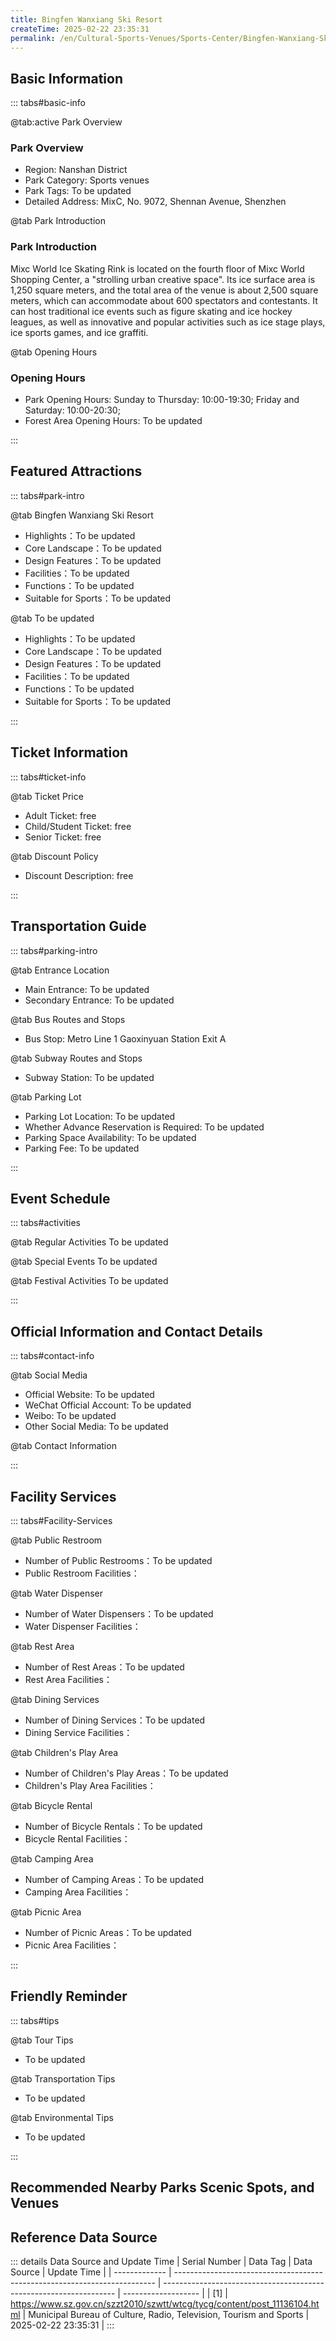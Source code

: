 ```yaml
---
title: Bingfen Wanxiang Ski Resort
createTime: 2025-02-22 23:35:31
permalink: /en/Cultural-Sports-Venues/Sports-Center/Bingfen-Wanxiang-Ski-Resort/
---
```



<script setup>
import ImageSwiper from '/.vuepress/theme/components/ImageSwiper.vue'
// 轮播图数据
const swiperItems = [
    {
                link: 'https://www.sz.gov.cn/img/4/4099/4099958/11136104.png',
                title: 'Bingfen Wanxiang Ski Resort',
                description: 'Mixc World Ice Skating Rink is located on the fourth floor of Mixc World Shopping Center, a "strolli...',
                author: 'Municipal Bureau of Culture, Radio, Television, Tourism and Sports',
                date: '2025/02/23'
                },
  {
                link: 'https://www.sz.gov.cn/img/4/4099/4099958/11136104.png',
                title: 'Bingfen Wanxiang Ski Resort',
                description: 'Mixc World Ice Skating Rink is located on the fourth floor of Mixc World Shopping Center, a "strolli...',
                author: 'Municipal Bureau of Culture, Radio, Television, Tourism and Sports',
                date: '2025/02/23'
                }
]
// 配置项
const swiperConfig = {
  height: 500,
  showInfo: true
}
</script>
<!-- 轮播图组件 -->
<ImageSwiper :items="swiperItems" :config="swiperConfig" />



## Basic Information

::: tabs#basic-info

@tab:active Park Overview
### Park Overview
- Region: Nanshan District
- Park Category: Sports venues
- Park Tags: To be updated
- Detailed Address: MixC, No. 9072, Shennan Avenue, Shenzhen

@tab Park Introduction
### Park Introduction
Mixc World Ice Skating Rink is located on the fourth floor of Mixc World Shopping Center, a "strolling urban creative space". Its ice surface area is 1,250 square meters, and the total area of the venue is about 2,500 square meters, which can accommodate about 600 spectators and contestants. It can host traditional ice events such as figure skating and ice hockey leagues, as well as innovative and popular activities such as ice stage plays, ice sports games, and ice graffiti.

@tab Opening Hours
### Opening Hours
- Park Opening Hours: Sunday to Thursday: 10:00-19:30; Friday and Saturday: 10:00-20:30;
- Forest Area Opening Hours: To be updated

:::

## Featured Attractions

::: tabs#park-intro

@tab Bingfen Wanxiang Ski Resort
<ImageCard
image="https://www.sz.gov.cn/img/4/4099/4099958/11136104.png"
    title="Bingfen Wanxiang Ski Resort"
    description="Mixc World Ice Skating Rink is located on the fourth floor of Mixc World Shopping Center, a 'strolling urban creative space'. Its ice surface area is 1,250 square meters, and the total area of the venue is about 2,500 square meters, which can accommodate about 600 spectators and contestants. It can host traditional ice events such as figure skating and ice hockey leagues, as well as innovative and popular activities such as ice stage plays, ice sports games, and ice graffiti."
    date=""
    author="Municipal Bureau of Culture, Radio, Television, Tourism and Sports"
/>


- Highlights：To be updated
- Core Landscape：To be updated
- Design Features：To be updated
- Facilities：To be updated
- Functions：To be updated
- Suitable for Sports：To be updated

@tab To be updated
<ImageCard
image="https://www.sz.gov.cn/img/4/4099/4099958/11136104.png"
    title="Bingfen Wanxiang Ski Resort"
    description="Mixc World Ice Skating Rink is located on the fourth floor of Mixc World Shopping Center, a 'strolling urban creative space'. Its ice surface area is 1,250 square meters, and the total area of the venue is about 2,500 square meters, which can accommodate about 600 spectators and contestants. It can host traditional ice events such as figure skating and ice hockey leagues, as well as innovative and popular activities such as ice stage plays, ice sports games, and ice graffiti."
    date=""
    author="Municipal Bureau of Culture, Radio, Television, Tourism and Sports"
/>


- Highlights：To be updated
- Core Landscape：To be updated
- Design Features：To be updated
- Facilities：To be updated
- Functions：To be updated
- Suitable for Sports：To be updated

:::

## Ticket Information

::: tabs#ticket-info

@tab Ticket Price
- Adult Ticket: free
- Child/Student Ticket: free
- Senior Ticket: free

@tab Discount Policy
- Discount Description: free

:::

## Transportation Guide

::: tabs#parking-intro

@tab Entrance Location
- Main Entrance: To be updated
- Secondary Entrance: To be updated

@tab Bus Routes and Stops
- Bus Stop: Metro Line 1 Gaoxinyuan Station Exit A

@tab Subway Routes and Stops
- Subway Station: To be updated

@tab Parking Lot
- Parking Lot Location: To be updated
- Whether Advance Reservation is Required: To be updated
- Parking Space Availability: To be updated
- Parking Fee: To be updated

:::

## Event Schedule

::: tabs#activities

@tab Regular Activities
To be updated

@tab Special Events
To be updated

@tab Festival Activities
To be updated

:::

## Official Information and Contact Details

::: tabs#contact-info

@tab Social Media
- Official Website: To be updated
- WeChat Official Account: To be updated
- Weibo: To be updated
- Other Social Media: To be updated

@tab Contact Information

:::

## Facility Services

::: tabs#Facility-Services

@tab Public Restroom
- Number of Public Restrooms：To be updated
- Public Restroom Facilities：

@tab Water Dispenser
- Number of Water Dispensers：To be updated
- Water Dispenser Facilities：

@tab Rest Area
- Number of Rest Areas：To be updated
- Rest Area Facilities：

@tab Dining Services
- Number of Dining Services：To be updated
- Dining Service Facilities：

@tab Children's Play Area
- Number of Children's Play Areas：To be updated
- Children's Play Area Facilities：

@tab Bicycle Rental
- Number of Bicycle Rentals：To be updated
- Bicycle Rental Facilities：

@tab Camping Area
- Number of Camping Areas：To be updated
- Camping Area Facilities：

@tab Picnic Area
- Number of Picnic Areas：To be updated
- Picnic Area Facilities：

:::

## Friendly Reminder

::: tabs#tips

@tab Tour Tips
- To be updated

@tab Transportation Tips
- To be updated

@tab Environmental Tips
- To be updated

:::

## Recommended Nearby Parks Scenic Spots, and Venues

<CardGrid>
  <ImageCard
        image="https://www.sz.gov.cn/img/4/4099/4099933/11135809.png"
        title="Xicai Sports Park"
        description="The venue is located at No. 19, Xizhanqian Road, Nanshan District, Shenzhen. The venue was completed, accepted and put into use on October 23, 2022. It covers an area of over 3,000 square meters, with 18 badminton courts, 2 basketball training courts and training tracks. The venue is fully equipped with showers with all-day hot water supply and a large number of free parking spaces. The lighting and flooring of the court meet the Olympic competition standards. The lighting uses LED anti-glare shadowless court lights, and the flooring uses international competition-type flooring certified by the World Badminton Federation. The venue is covered with professional suspended floors and two layers of flooring to fully protect the athletes' knees and make the venue extremely comfortable. Xicai Venue provides booking, entertainment and leisure, event organization and planning, and badminton training for adults and teenagers. Sports enthusiasts are welcome to book courts to play and participate in group competitions."
        href="/en/Cultural-Sports-Venues/Sports-Center/Xicai-Sports-Park/"
        author="To be updated"
        date="2025/01/02"
      />
      <ImageCard
        image="https://www.sz.gov.cn/img/4/4099/4099933/11135809.png"
        title="Xicai Sports Park"
        description="The venue is located at No. 19, Xizhanqian Road, Nanshan District, Shenzhen. The venue was completed, accepted and put into use on October 23, 2022. It covers an area of over 3,000 square meters, with 18 badminton courts, 2 basketball training courts and training tracks. The venue is fully equipped with showers with all-day hot water supply and a large number of free parking spaces. The lighting and flooring of the court meet the Olympic competition standards. The lighting uses LED anti-glare shadowless court lights, and the flooring uses international competition-type flooring certified by the World Badminton Federation. The venue is covered with professional suspended floors and two layers of flooring to fully protect the athletes' knees and make the venue extremely comfortable. Xicai Venue provides booking, entertainment and leisure, event organization and planning, and badminton training for adults and teenagers. Sports enthusiasts are welcome to book courts to play and participate in group competitions."
        href="/en/Cultural-Sports-Venues/Sports-Center/Xicai-Sports-Park/"
        author="To be updated"
        date="2025/01/02"
      />
    </CardGrid>


## Reference Data Source

::: details Data Source and Update Time
| Serial Number | Data Tag                                                                  | Data Source                                                        | Update Time         |
| ------------- | ------------------------------------------------------------------------- | ------------------------------------------------------------------ | ------------------- |
| [1]           | https://www.sz.gov.cn/szzt2010/szwtt/wtcg/tycg/content/post_11136104.html | Municipal Bureau of Culture, Radio, Television, Tourism and Sports | 2025-02-22 23:35:31 |
:::

